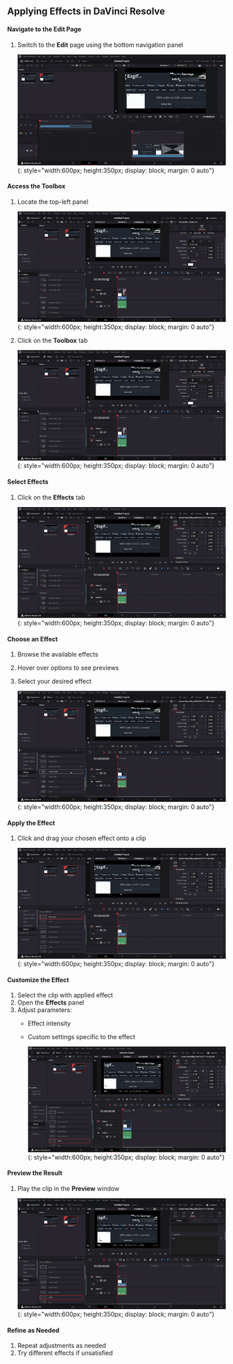 ## Applying Effects in DaVinci Resolve

#### Navigate to the Edit Page
1. Switch to the **Edit** page using the bottom navigation panel

    ![Add a video to your timeline](\assets\transition\opening_edit-ezgif.com-video-to-gif-converter.gif){: style="width:600px; height:350px; display: block; margin: 0 auto"}

#### Access the Toolbox
1. Locate the top-left panel

    ![Add a video to your timeline](\assets\transition\locating_left-ezgif.com-video-to-gif-converter.gif){: style="width:600px; height:350px; display: block; margin: 0 auto"}

2. Click on the **Toolbox** tab

    ![Add a video to your timeline](\assets\transition\opening_toolbox-ezgif.com-video-to-gif-converter.gif){: style="width:600px; height:350px; display: block; margin: 0 auto"}

#### Select Effects
1. Click on the **Effects** tab

    ![Add a video to your timeline](\assets\effect\open_effects-ezgif.com-video-to-gif-converter.gif){: style="width:600px; height:350px; display: block; margin: 0 auto"}

#### Choose an Effect
1. Browse the available effects
2. Hover over options to see previews
3. Select your desired effect

    ![Add a video to your timeline](\assets\effect\preview_effects-ezgif.com-video-to-gif-converter.gif){: style="width:600px; height:350px; display: block; margin: 0 auto"}

#### Apply the Effect
1. Click and drag your chosen effect onto a clip

    ![Add a video to your timeline](\assets\effect\click_drag_effect-ezgif.com-video-to-gif-converter.gif){: style="width:600px; height:350px; display: block; margin: 0 auto"}

#### Customize the Effect
1. Select the clip with applied effect
2. Open the **Effects** panel
3. Adjust parameters:
    - Effect intensity
    - Custom settings specific to the effect

        ![Add a video to your timeline](\assets\effect\edit_effect-ezgif.com-video-to-gif-converter.gif){: style="width:600px; height:350px; display: block; margin: 0 auto"}

#### Preview the Result
1. Play the clip in the **Preview** window

    ![Add a video to your timeline](\assets\effect\preview_edit-ezgif.com-video-to-gif-converter.gif){: style="width:600px; height:350px; display: block; margin: 0 auto"}


#### Refine as Needed
1. Repeat adjustments as needed
2. Try different effects if unsatisfied